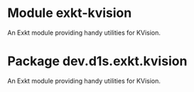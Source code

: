 # Module exkt-kvision
An Exkt module providing handy utilities for KVision.

# Package dev.d1s.exkt.kvision
An Exkt module providing handy utilities for KVision.